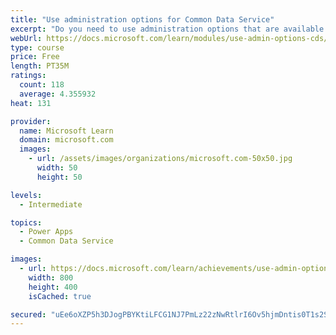 ```yaml
---
title: "Use administration options for Common Data Service"
excerpt: "Do you need to use administration options that are available for Common Data Service? This module will show you how you can use solutions within Common Data Service and administer environments."
webUrl: https://docs.microsoft.com/learn/modules/use-admin-options-cds/
type: course
price: Free
length: PT35M
ratings:
  count: 118
  average: 4.355932
heat: 131

provider:
  name: Microsoft Learn
  domain: microsoft.com
  images:
    - url: /assets/images/organizations/microsoft.com-50x50.jpg
      width: 50
      height: 50

levels:
  - Intermediate

topics:
  - Power Apps
  - Common Data Service

images:
  - url: https://docs.microsoft.com/learn/achievements/use-admin-options-cds-social.png
    width: 800
    height: 400
    isCached: true

secured: "uEe6oXZP5h3DJogPBYKtiLFCG1NJ7PmLz22zNwRtlrI6Ov5hjmDntis0T1s2S6bn26T0guCxw6cGvvtojbeZ0PXONtKymefb/PX551A7jW5I1cBDqpLTucna2Jo+MUG7XA8s5161hgO93AS39yvKZmWIYFs8/TzmWwk4PfN97egrFJsb/edczHjB1ACvkoSUg7WBJOyS33AK0Elm8/cKUf+9G1Gxq0iowZVnRAwrCNaNFhL8YyOov+gcp4Ep4cDfGwOL5WNlL3HmTuMV22YoOg+X4nWta+0JqIPG186w+njB3c7/DuZajicBXHKeLpZRQ/XtvBlqV0eMySdFKAzhUnj5zSLGIUSVNZoJUstG5t0PFxSm8qD4FVJY3ORxQg/9pA7yMdIxCy4ScxIEjVlZscZO0TcwoPIJfyBmS+3B83A=;4QXaIPJmA09Oh/0+anYcEg=="
---
```


